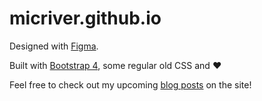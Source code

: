 # micriver.github.io

Designed with [Figma](https://figma.com).

Built with [Bootstrap 4](https://getbootstrap.com/), some regular old CSS and :heart:

Feel free to check out my upcoming [blog posts](https://micriver.github.io/#blogs) on the site!